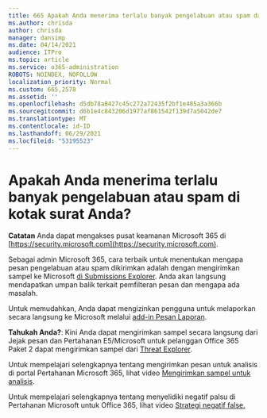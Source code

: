 ```yaml
---
title: 665 Apakah Anda menerima terlalu banyak pengelabuan atau spam dalam kotak surat Anda?
ms.author: chrisda
author: chrisda
manager: dansimp
ms.date: 04/14/2021
audience: ITPro
ms.topic: article
ms.service: o365-administration
ROBOTS: NOINDEX, NOFOLLOW
localization_priority: Normal
ms.custom: 665,2578
ms.assetid: ''
ms.openlocfilehash: d5db78a8427c45c272a72435f2bf1e485a3a366b
ms.sourcegitcommit: d6b1e4c843206d1977af861542f139d7a5042de7
ms.translationtype: MT
ms.contentlocale: id-ID
ms.lasthandoff: 06/29/2021
ms.locfileid: "53195523"
---
```

# <a name="are-you-receiving-too-much-phish-or-spam-in-your-mailbox"></a>Apakah Anda menerima terlalu banyak pengelabuan atau spam di kotak surat Anda?

**Catatan** Anda dapat mengakses pusat keamanan Microsoft 365 di [https://security.microsoft.com](https://security.microsoft.com).

Sebagai admin Microsoft 365, cara terbaik untuk menentukan mengapa pesan pengelabuan atau spam dikirimkan adalah dengan mengirimkan sampel ke Microsoft [di Submissions Explorer](https://security.microsoft.com/reportsubmission). Anda akan langsung mendapatkan umpan balik terkait pemfilteran pesan dan mengapa ada masalah.

Untuk memudahkan, Anda dapat mengizinkan pengguna untuk melaporkan secara langsung ke Microsoft melalui [add-in Pesan Laporan](https://appsource.microsoft.com/product/office/WA104381180?src=office&tab=Overview).

**Tahukah Anda?**: Kini Anda dapat [](https://security.microsoft.com/messagetrace) mengirimkan sampel secara langsung dari Jejak pesan dan Pertahanan E5/Microsoft untuk pelanggan Office 365 Paket 2 dapat mengirimkan sampel dari [Threat Explorer](/microsoft-365/security/office-365-security/threat-explorer).

Untuk mempelajari selengkapnya tentang mengirimkan pesan untuk analisis di portal Pertahanan Microsoft 365, lihat video [Mengirimkan sampel untuk analisis](https://go.microsoft.com/fwlink/?linkid=2166435).

Untuk mempelajari selengkapnya tentang menyelidiki negatif palsu di Pertahanan Microsoft untuk Office 365, lihat video [Strategi negatif false.](https://go.microsoft.com/fwlink/?linkid=2166434)
